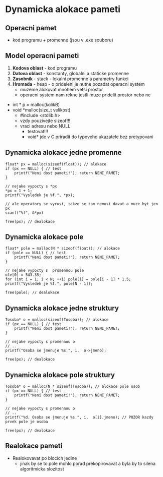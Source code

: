 # Dynamicka alokace pameti

## Operacni pamet
- kod programu + promenne (jsou v .exe souboru)

## Model operacni pameti
1. **Kodova oblast** - kod programu
2. **Datova oblast** - konstanty, globalni a staticke promenne
3. **Zasobnik** - stack - lokalni promenne a parametry funkci
4. **Hromada** - heap - o prideleni je nutne pozadat operacni system
    * muzeme alokovat mnohem vetsi prostor
    * operacni system nam rekne jestli muze pridelit prostor nebo ne
- int * p = malloc(kolikB) 
- void *malloc(size_t velikost)
    * #include <stdlib.h>
    * vzdy pouzivejte sizeof!!!
    * vraci adresu nebo NULL
        * testovat!!!
        * void* jde v C priradit do typoveho ukazatele bez pretypovani

## Dynamicka alokace jedne promenne
```
float* px = malloc(sizeof(float)); // alokace
if (px == NULL) { // test
    printf("Neni dost pameti!"); return NENI_PAMET;
}

// nejake vypocty s *px
*px = 1 + 1;
printf("Vysledek je %f.", *px); 

// ale operatory se vyrusi, takze se tam nemusi davat a muze byt jen px
scanf("%f", &*px) 

free(px); // dealokace
```

## Dynamicka alokace pole
```
float* pole = malloc(N * sizeof(float)); // alokace
if (pole == NULL) { // test
    printf("Neni dost pameti!"); return NENI_PAMET;
}

// nejake vypocty s  promennou pole
ole[0] = 543.35;
for (int i = 1; i < N; ++i) pole[i] = pole[i - 1] * 1.5;
printf("Vysledek je %f.", pole[N - 1]); 

free(pole); // dealokace
```

## Dynamicka alokace jedne struktury
```
Tosoba* o = malloc(sizeof(Tosoba)); // alokace
if (px == NULL) { // test
    printf("Neni dost pameti!"); return NENI_PAMET;
}

// nejake vypocty s promennou o
// ..
printf("Osoba se jmenuje %s.", i,  o->jmeno); 

free(px); // dealokace
```

## Dynamicka alokace pole struktury
```
Tosoba* o = malloc(N * sizeof(Tosoba)); // alokace pole osob
if (px == NULL) { // test
    printf("Neni dost pameti!"); return NENI_PAMET;
}

// nejake vypocty s promennou o
// ..
printf("%d. Osoba se jmenuje %s.", i,  o[i].jmeno); // POZOR kazdy prvek pole je osoba

free(px); // dealokace
```

## Realokace pameti
- Realokovavat po blocich jedine
    * jinak by se to pole mohlo porad prekopirovavat a byla by to silena algoritmicka slozitost


